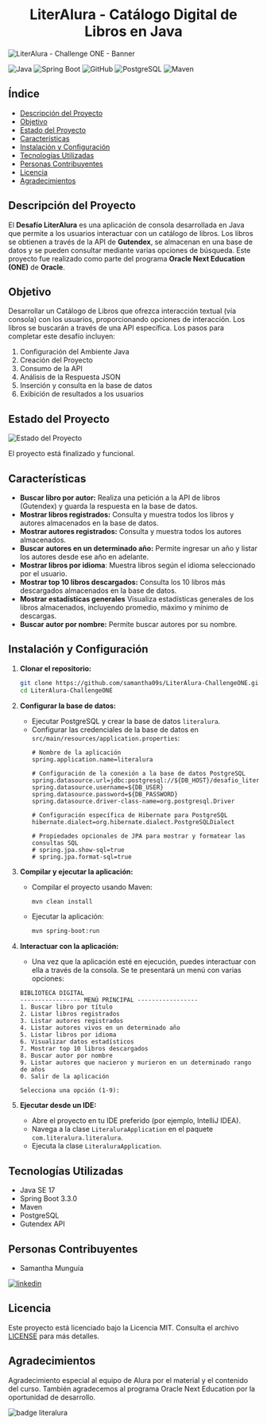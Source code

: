 <h1 align="center"> LiterAlura - Catálogo Digital de Libros en Java </h1>

![LiterAlura - Challenge ONE - Banner](https://github.com/samantha09s/LiterAlura-ChallengeONE/assets/140031528/ab128db4-25f6-4f44-9ee3-bcb03456f37d)

![Java](https://img.shields.io/badge/Java-17-007396?style=for-the-badge&logo=java&logoColor=white)
![Spring Boot](https://img.shields.io/badge/Spring%20Boot-3.3.0-6DB33F?style=for-the-badge&logo=spring-boot&logoColor=white)
![GitHub](https://img.shields.io/badge/GitHub-Repository-181717?style=for-the-badge&logo=github&logoColor=white)
![PostgreSQL](https://img.shields.io/badge/PostgreSQL-Database-4169E1?style=for-the-badge&logo=postgresql&logoColor=white)
![Maven](https://img.shields.io/badge/Maven-Project%20Management-C71A36?style=for-the-badge&logo=apache-maven&logoColor=white)

## Índice

- [Descripción del Proyecto](#descripción-del-proyecto)
- [Objetivo](#objetivo)
- [Estado del Proyecto](#estado-del-proyecto)
- [Características](#características)
- [Instalación y Configuración](#instalación-y-configuración)
- [Tecnologías Utilizadas](#tecnologías-utilizadas)
- [Personas Contribuyentes](#personas-contribuyentes)
- [Licencia](#licencia)
- [Agradecimientos](#agradecimientos)

## Descripción del Proyecto

El **Desafío LiterAlura** es una aplicación de consola desarrollada en Java que permite a los usuarios interactuar con un catálogo de libros. Los libros se obtienen a través de la API de **Gutendex**, se almacenan en una base de datos y se pueden consultar mediante varias opciones de búsqueda. Este proyecto fue realizado como parte del programa **Oracle Next Education (ONE)** de **Oracle**.

## Objetivo

Desarrollar un Catálogo de Libros que ofrezca interacción textual (vía consola) con los usuarios, proporcionando opciones de interacción. Los libros se buscarán a través de una API específica. Los pasos para completar este desafío incluyen:

1. Configuración del Ambiente Java
2. Creación del Proyecto
3. Consumo de la API
4. Análisis de la Respuesta JSON
5. Inserción y consulta en la base de datos
6. Exibición de resultados a los usuarios

## Estado del Proyecto

![Estado del Proyecto](https://img.shields.io/badge/Estado-Finalizado-brightgreen)

El proyecto está finalizado y funcional.

## Características

- **Buscar libro por autor:** Realiza una petición a la API de libros (Gutendex) y guarda la respuesta en la base de datos.
- **Mostrar libros registrados:** Consulta y muestra todos los libros y autores almacenados en la base de datos.
- **Mostrar autores registrados:** Consulta y muestra todos los autores almacenados.
- **Buscar autores en un determinado año:** Permite ingresar un año y listar los autores desde ese año en adelante.
- **Mostrar libros por idioma**: Muestra libros según el idioma seleccionado por el usuario.
- **Mostrar top 10 libros descargados:** Consulta los 10 libros más descargados almacenados en la base de datos.
- **Mostrar estadísticas generales** Visualiza estadísticas generales de los libros almacenados, incluyendo promedio, máximo y mínimo de descargas.
- **Buscar autor por nombre:** Permite buscar autores por su nombre.

## Instalación y Configuración

1. **Clonar el repositorio:**
    ```sh
    git clone https://github.com/samantha09s/LiterAlura-ChallengeONE.git
    cd LiterAlura-ChallengeONE
    ```

2. **Configurar la base de datos:**
    - Ejecutar PostgreSQL y crear la base de datos `literalura`.
    - Configurar las credenciales de la base de datos en `src/main/resources/application.properties`:
      ```properties
      # Nombre de la aplicación
      spring.application.name=literalura

      # Configuración de la conexión a la base de datos PostgreSQL
      spring.datasource.url=jdbc:postgresql://${DB_HOST}/desafio_literalura
      spring.datasource.username=${DB_USER}
      spring.datasource.password=${DB_PASSWORD}
      spring.datasource.driver-class-name=org.postgresql.Driver

      # Configuración específica de Hibernate para PostgreSQL
      hibernate.dialect=org.hibernate.dialect.PostgreSQLDialect

      # Propiedades opcionales de JPA para mostrar y formatear las consultas SQL
      # spring.jpa.show-sql=true
      # spring.jpa.format-sql=true
      ```

3. **Compilar y ejecutar la aplicación:**
    - Compilar el proyecto usando Maven:
      ```sh
      mvn clean install
      ```
    - Ejecutar la aplicación:
      ```sh
      mvn spring-boot:run
      ```

4. **Interactuar con la aplicación:**
    - Una vez que la aplicación esté en ejecución, puedes interactuar con ella a través de la consola. Se te presentará un menú con varias opciones:

    ```plaintext
    BIBLIOTECA DIGITAL
    ----------------- MENÚ PRINCIPAL -----------------
    1. Buscar libro por título
    2. Listar libros registrados
    3. Listar autores registrados
    4. Listar autores vivos en un determinado año
    5. Listar libros por idioma
    6. Visualizar datos estadísticos
    7. Mostrar top 10 libros descargados
    8. Buscar autor por nombre
    9. Listar autores que nacieron y murieron en un determinado rango de años
    0. Salir de la aplicación

    Selecciona una opción (1-9):
    ```

5. **Ejecutar desde un IDE:**
    - Abre el proyecto en tu IDE preferido (por ejemplo, IntelliJ IDEA).
    - Navega a la clase `LiteraluraApplication` en el paquete `com.literalura.literalura`.
    - Ejecuta la clase `LiteraluraApplication`.

## Tecnologías Utilizadas

- Java SE 17
- Spring Boot 3.3.0
- Maven
- PostgreSQL
- Gutendex API

## Personas Contribuyentes

- Samantha Munguía

[![linkedin](https://img.shields.io/badge/linkedin-0A66C2?style=for-the-badge&logo=linkedin&logoColor=white)](www.linkedin.com/in/samanthamunguia/)
  
## Licencia

Este proyecto está licenciado bajo la Licencia MIT. Consulta el archivo [LICENSE](https://docs.github.com/es/repositories/managing-your-repositorys-settings-and-features/customizing-your-repository/licensing-a-repository) para más detalles.

## Agradecimientos

Agradecimiento especial al equipo de Alura por el material y el contenido del curso. También agradecemos al programa Oracle Next Education por la oportunidad de desarrollo.

![badge literalura](https://github.com/luchiobv/ChallengeLiterAlura/assets/128253160/60fadf2c-3249-4657-9721-27b06460e60e)
